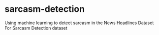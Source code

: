# sarcasm-detection
Using machine learning to detect sarcasm in the News Headlines Dataset For Sarcasm Detection dataset
